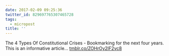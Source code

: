 ```yaml
---
date: 2017-02-09 09:25:36
twitter_id: 829697765307465728
tags:
  - micropost
title: ''
---
```


The 4 Types Of Constitutional Crises - Bookmarking for the next four years. This is an informative article... [tmblr.co/ZOHrOy2IF2vc8](https://tmblr.co/ZOHrOy2IF2vc8)
